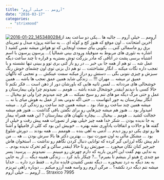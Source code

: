 ```yaml
---
title: "آرومم .. خیلی آروم"
date: "2016-03-17"
categories: 
  - "strixmood"
---
```


[![2016-01-22_1453480284](http://localhost/wp-content/uploads/2016/03/2016-01-22_1453480284-300x300.jpg)](http://localhost/wp-content/uploads/2016/03/2016-01-22_1453480284.jpg)آرومم ... خیلی آروم ... جالبه ها ...یکی دو ساعت بعد از آخرین امتحانت .. اون موقع که هنوز کج و کوله ای ... یه ساعته پروژه مبدل و تمرینای برق رو ماسمالی کنی.... بکوبی بیای سمت اونجایی که تو هواش میشه نفس کشید ( اشاره به تئوری های مربوط به منوفیلد ورودی بینی شمالیا )... پرسون پرسون با اسم اشتباه برسی پشت در اتاقی که مادر بزرگت توش بستریه و قراره تا چند ساعت دیگه عمل شه ... تو هم از همه جا بی خبر ... در رو باز کنی بری توو و ببینی تنها نشسته و با تعجب داره نگات میکنه .. انگار نشناختتت ... تو هم ذل بزنی توی اون چشمای خوش رنگ سبزش و چیزی نتونی بگی ... دستش رو دراز میکنه سمت عینکش ... و تعجبی که ناگهان عمیق تر میشه ... مهران !!! ... زندگی شاید همین عمق تعجب ها باشه ... همین خوشحالی های مرددانه ... لمس ثانیه هایی که باورشان دور از ذهن است ... فکر نکنم تا حالا کسی با دیدنم اینقدر خوشحال شده باشه ... هومم ... نمیدونم چرا ولی بیمارستان و عمل و حتی مرگ دیگه مو های تنم رو سیخ نمیکنه ... هر چند میدونم چرا ولی تو بیخیال ... انگار بیمارستان یه جور انتهاست ... حتی اگه ندونی بعد از عمل به هوش میای یا نه ... میشه همین چند ساعت رو شاد بود .. میشه همین چند ساعت رو زندگی کرد .. میشه امیدوار بود ... هنوز هم میشه چیزهایی رو برای نگفتن باقی گذاشت ... هنوز هم میشه خجالت کشید ... هومم .. بیخیال ... بیچاره نگهبان های بیمارستان ? این همه همراه بیمار یه جا ندیده بودن ... شکر خدا همه چیز خیلی بهتر از تصورات همه پیش رفت و خیلی از گفته ها و حالات و اتفاقات یادآوری نشه بهتره ... خوبیش این بود که کلی از فامیلها و آشنا ها رو توی یکی دو روز دیدم ... آدمی به آهی بنده ... هوممم .... همه بودند ... دورش شلوغ بود ... مشکل مالی به اون صورت نبود ... بهترین دکتر ها بالا سرش بودن ... هه ... من دلم پیش نگاه لرزانی گیر کرده که توانایی دنبال کردن نگاهم رو نداشت ... استخوان هاش جیرجیر کنان تکان میخورد ... صورتش رو تا حالا اینقدر ساکن و کم تحرک ندیده بودم. .. یه ندایی بهم گفت این آخرین باریه که دارم چهرش رو میبینم .... نمیدونم ... پرسید: پسر مو چندی خ هیتو ار بنیشم تا بمیرم؟ ...? چیکار باید کرد ... زندگی همینه دیگه ... از یه جایی به بعد دیگه به درد نمیخوره ... دیگه نفس کشیدن فایده نداره ... فقط درد داره ... خدایا میشه ننم دیگه درد نکشه؟ .. مرگی آروم رو واسه همه آرزو میکنم ... دوباره راهی تبریزم ... آرومم ... خیلی آروم Straxico 7995

